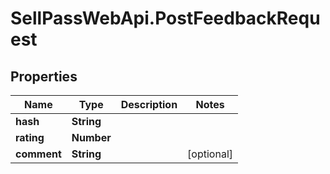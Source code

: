 # SellPassWebApi.PostFeedbackRequest

## Properties

Name | Type | Description | Notes
------------ | ------------- | ------------- | -------------
**hash** | **String** |  | 
**rating** | **Number** |  | 
**comment** | **String** |  | [optional] 


